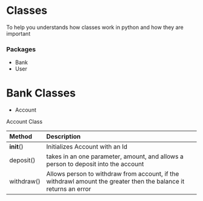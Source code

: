 # Classes
To help you understands how classes work in python and how they are important

### Packages
  - Bank
  - User
 
 Bank Classes
 ============
  - Account
  
 Account Class
 
 | Method | Description|
 |:-------|:-----------|
 |__init__()|Initializes Account with an Id|
 |deposit()|takes in an one parameter, amount, and allows a person to deposit into the account|
 |withdraw()|Allows person to withdraw from account, if the withdrawl amount the greater then the balance it returns an error|
 
